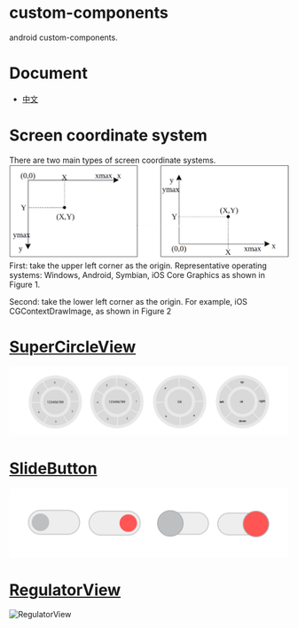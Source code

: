 # custom-components
android custom-components.

# Document
- [中文](https://github.com/xmaihh/custom-components/blob/master/README.md)

# Screen coordinate system
There are two main types of screen coordinate systems.
![cartesian_coordinate_system](https://github.com/xmaihh/custom-components/blob/master/arts/cartesian_coordinate_system.png)
 First: take the upper left corner as the origin.
  Representative operating systems:
  Windows, Android, Symbian,
 iOS Core Graphics as shown in Figure 1.

 Second: take the lower left corner as the origin.
 For example, iOS CGContextDrawImage, as shown in Figure 2

# [SuperCircleView](https://github.com/xmaihh/custom-components/blob/master/app/src/main/java/tp/custom_components/project/widget/SuperCircleView.java)
![SuperCircleView](https://github.com/xmaihh/custom-components/raw/master/arts/SuperCircleView.png)

# [SlideButton](https://github.com/xmaihh/custom-components/blob/master/app/src/main/java/tp/custom_components/project/widget/SlideButton.java)
![SlideButton](https://github.com/xmaihh/custom-components/raw/master/arts/SlideButton.png)

# [RegulatorView](https://github.com/xmaihh/custom-components/blob/master/app/src/main/java/tp/custom_components/project/widget/RegulatorView.java)
![RegulatorView](https://github.com/xmaihh/custom-components/raw/master/arts/RegulatorView.png)